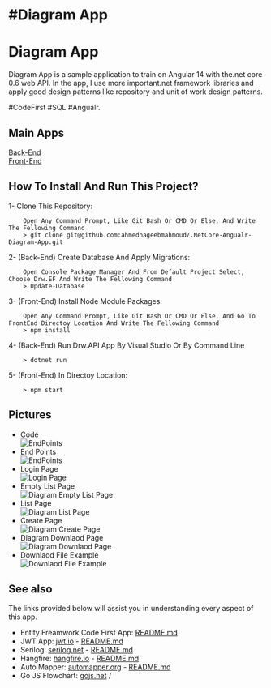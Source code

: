 # #Diagram App

Diagram App
=====
Diagram App is a sample application to train on Angular 14 with the.net core 0.6 web API. In the app, I use more important.net framework libraries and apply good design patterns like repository and unit of work design patterns.

#CodeFirst #SQL #Angualr.

## Main Apps
[Back-End](https://github.com/ahmednageebmahmoud/Learn-By-Examples/tree/main/.NetCore-Angualr-Diagram-App/tree/master/BackEnd) <br>
[Front-End](https://github.com/ahmednageebmahmoud/Learn-By-Examples/tree/main/.NetCore-Angualr-Diagram-App/tree/master/FrontEnd)

How To Install And Run This Project?
-----------------------------------------
1- Clone This Repository:
```
    Open Any Command Prompt, Like Git Bash Or CMD Or Else, And Write The Fellowing Command
    > git clone git@github.com:ahmednageebmahmoud/.NetCore-Angualr-Diagram-App.git
```

2- (Back-End) Create Database And Apply Migrations:
```
    Open Console Package Manager And From Default Project Select, Choose Drw.EF And Write The Fellowing Command
    > Update-Database 
```

3- (Front-End) Install Node Module Packages:
```
    Open Any Command Prompt, Like Git Bash Or CMD Or Else, And Go To FrontEnd Directoy Location And Write The Fellowing Command
    > npm install 
```
 
4- (Back-End) Run Drw.API App By Visual Studio Or By Command Line 
```
    > dotnet run 
```
5- (Front-End) In Directoy Location:
```
    > npm start
```

Pictures
--------------------------------------------------------------------------------
- Code
<br>![EndPoints](https://github.com/ahmednageebmahmoud/Learn-By-Examples/tree/main/.NetCore-Angualr-Diagram-App//Documentation/Code.png?raw=true)
- End Points
<br>![EndPoints](https://github.com/ahmednageebmahmoud/Learn-By-Examples/tree/main/.NetCore-Angualr-Diagram-App//Documentation/End%20Points.png?raw=true)
- Login Page
<br> ![Login Page](https://github.com/ahmednageebmahmoud/Learn-By-Examples/tree/main/.NetCore-Angualr-Diagram-App//Documentation/Login%20Page.png?raw=true)
- Empty List Page
<br> ![Diagram Empty List Page](https://github.com/ahmednageebmahmoud/Learn-By-Examples/tree/main/.NetCore-Angualr-Diagram-App//Documentation/Diagram%20List%20Page%20Empty.png?raw=true)
- List Page
<br> ![Diagram List Page](https://github.com/ahmednageebmahmoud/Learn-By-Examples/tree/main/.NetCore-Angualr-Diagram-App//Documentation/Diagram%20List%20Page.png?raw=true)
- Create Page
<br> ![Diagram Create Page](https://github.com/ahmednageebmahmoud/Learn-By-Examples/tree/main/.NetCore-Angualr-Diagram-App//Documentation/Diagram%20Create%20Page.png?raw=true)
- Diagram Downlaod Page
<br> ![Diagram Downlaod Page](https://github.com/ahmednageebmahmoud/Learn-By-Examples/tree/main/.NetCore-Angualr-Diagram-App//Documentation/Diagram%20Downlaod%20Page.png?raw=true)
- Downlaod File Example
<br> ![Downlaod File Example](https://github.com/ahmednageebmahmoud/Learn-By-Examples/tree/main/.NetCore-Angualr-Diagram-App//Documentation/Diagram%20Downlaod%20Example.png?raw=true)



See also
--------------------------------------------------------------------------------

The links provided below will assist you in understanding every aspect of this app. 

* Entity Freamwork Code First App: [README.md](https://github.com/ahmednageebmahmoud/Learn-By-Examples/tree/main/LearnNetCoreWepAPI/tree/master/Entity%20Framework)
* JWT App: [jwt.io](https://jwt.io/) - [README.md](https://github.com/ahmednageebmahmoud/Learn-By-Examples/tree/main/LearnNetCoreWepAPI/tree/master/LearnNetCoreWepAPI.Authorization)
* Serilog: [serilog.net](https://serilog.net/) - [README.md](https://github.com/ahmednageebmahmoud/Learn-By-Examples/tree/main/.NetCore-Angualr-Diagram-App//SerilogREADME.md) 
* Hangfire:  [hangfire.io](https://www.hangfire.io) - [README.md](https://github.com/ahmednageebmahmoud/Learn-By-Examples/tree/main/.NetCore-Angualr-Diagram-App//HangfireREADME.md) 
* Auto Mapper:  [automapper.org](https://automapper.org/) - [README.md](https://github.com/ahmednageebmahmoud/Learn-By-Examples/tree/main/.NetCore-Angualr-Diagram-App//AutoMapperREADME.md) 
* Go JS Flowchart: [gojs.net](https://gojs.net/latest/samples/flowchart.html)
/